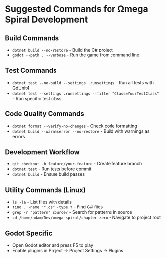 # Suggested Commands for Ωmega Spiral Development

## Build Commands
- `dotnet build --no-restore` - Build the C# project
- `godot --path . --verbose` - Run the game from command line

## Test Commands
- `dotnet test --no-build --settings .runsettings` - Run all tests with GdUnit4
- `dotnet test --settings .runsettings --filter "Class=YourTestClass"` - Run specific test class

## Code Quality Commands
- `dotnet format --verify-no-changes` - Check code formatting
- `dotnet build --warnaserror --no-restore` - Build with warnings as errors

## Development Workflow
- `git checkout -b feature/your-feature` - Create feature branch
- `dotnet test` - Run tests before commit
- `dotnet build` - Ensure build passes

## Utility Commands (Linux)
- `ls -la` - List files with details
- `find . -name "*.cs" -type f` - Find C# files
- `grep -r "pattern" source/` - Search for patterns in source
- `cd /home/adam/Dev/omega-spiral/chapter-zero` - Navigate to project root

## Godot Specific
- Open Godot editor and press F5 to play
- Enable plugins in Project → Project Settings → Plugins
